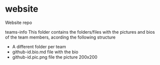 # website
Website repo

teams-info
This folder contains the folders/files with the pictures and bios of the team members, acording the following structure
  * A different folder per team 
  * github-id.bio.md file with the bio
  * github-id.pic.png file the picture 200x200
